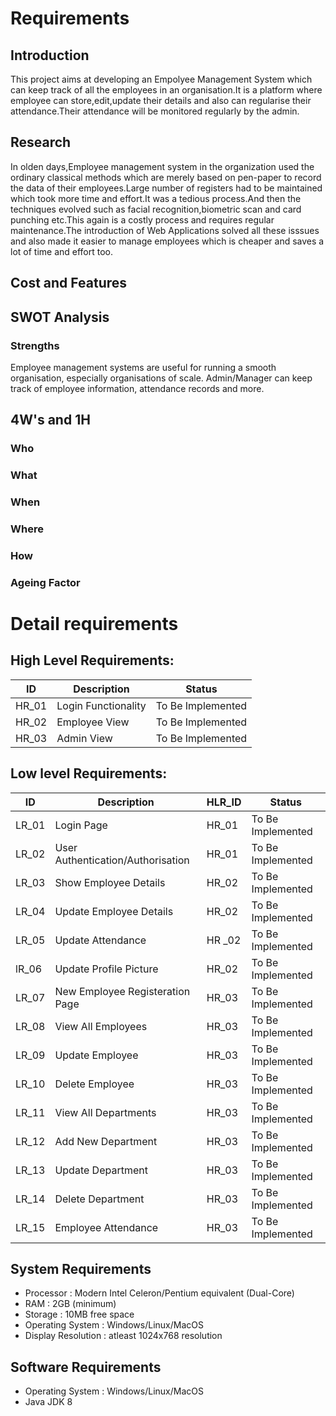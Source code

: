 # Requirements
## Introduction
This project aims at developing an Empolyee Management System which can keep track of all the employees in an organisation.It is a platform where employee can store,edit,update their details and also can regularise their attendance.Their attendance will be monitored regularly by the admin.

## Research
In olden days,Employee management system in the organization used the ordinary classical methods which are merely based on pen-paper to record the data of their employees.Large number of registers had to be maintained which took more time and effort.It was a tedious process.And then the techniques evolved such as facial recognition,biometric scan and card punching etc.This again is a costly process and requires regular maintenance.The introduction of Web Applications solved all these isssues and also made it easier to manage employees which is cheaper and saves a lot of time and effort too.

## Cost and Features

## SWOT Analysis
### Strengths
Employee management systems are useful for running a smooth organisation, especially organisations of scale. 
Admin/Manager can keep track of employee information, attendance records and more.



## 4W's and 1H
### Who

### What
### When
### Where
### How


 ### Ageing Factor


# Detail requirements
## High Level Requirements:

|      ID          |Description                          |Status                         |
|----------------|-------------------------------|-----------------------------|
|HR_01|Login Functionality |To Be Implemented|
|HR_02|Employee View|To Be Implemented|
|HR_03|Admin View|To Be Implemented|


##  Low level Requirements:
|      ID          |Description                          |  HLR_ID  |Status               |
|----------------|-------------------------------|----------|-----------------------------|
|LR_01| Login Page | HR_01 | To Be Implemented |
|LR_02| User Authentication/Authorisation | HR_01 | To Be Implemented |
|LR_03| Show Employee Details | HR_02 | To Be Implemented |
|LR_04| Update Employee Details | HR_02 | To Be Implemented|
|LR_05| Update Attendance | HR _02 | To Be Implemented |
|lR_06| Update Profile Picture | HR_02 | To Be Implemented |
|LR_07| New Employee Registeration Page | HR_03 | To Be Implemented |
|LR_08| View All Employees | HR_03 | To Be Implemented |
|LR_09 | Update Employee | HR_03 | To Be Implemented | 
|LR_10| Delete Employee | HR_03 | To Be Implemented |
|LR_11| View All Departments | HR_03 | To Be Implemented |
|LR_12| Add New Department | HR_03 | To Be Implemented |
|LR_13| Update Department | HR_03 | To Be Implemented |
|LR_14| Delete Department | HR_03 | To Be Implemented |
|LR_15| Employee Attendance | HR_03 | To Be Implemented |
<!-- # Table Stucture

## Employee Table

## -->


<!-- | -->



## System Requirements
* Processor : Modern Intel Celeron/Pentium equivalent (Dual-Core)
* RAM : 2GB (minimum)
* Storage : 10MB free space
* Operating System : Windows/Linux/MacOS
* Display Resolution : atleast 1024x768 resolution

## Software Requirements
* Operating System : Windows/Linux/MacOS
* Java JDK 8
